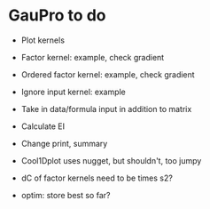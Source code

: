 # GauPro to do

* Plot kernels

* Factor kernel: example, check gradient

* Ordered factor kernel: example, check gradient

* Ignore input kernel: example

* Take in data/formula input in addition to matrix

* Calculate EI

* Change print, summary

* Cool1Dplot uses nugget, but shouldn't, too jumpy

* dC of factor kernels need to be times s2?

* optim: store best so far?

